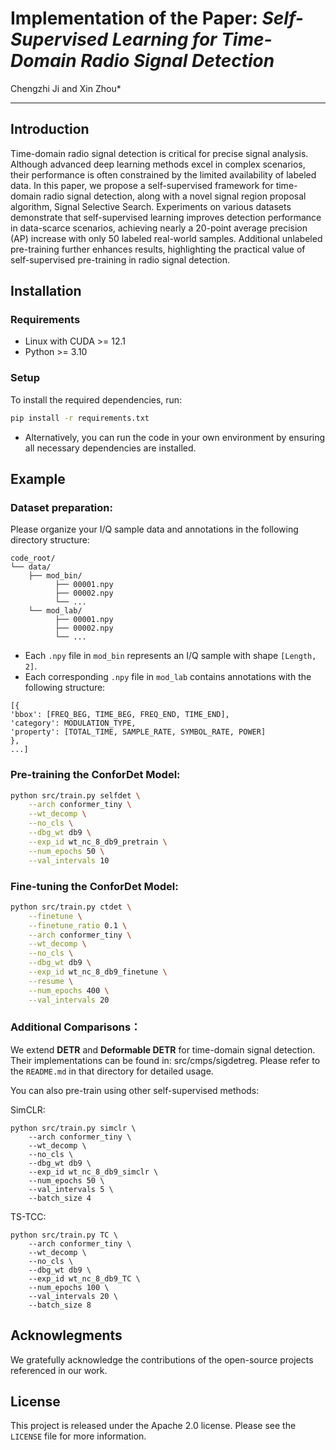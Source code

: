# Implementation of the Paper: *Self-Supervised Learning for Time-Domain Radio Signal Detection*

Chengzhi Ji and Xin Zhou\*

---

## Introduction

Time-domain radio signal detection is critical for precise signal analysis. Although advanced deep learning methods excel in complex scenarios, their performance is often constrained by the limited availability of labeled data. In this paper, we propose a self-supervised framework for time-domain radio signal detection, along with a novel signal region proposal algorithm, Signal Selective Search. Experiments on various datasets demonstrate that self-supervised learning improves detection performance in data-scarce scenarios, achieving nearly a 20-point average precision (AP) increase with only 50 labeled real-world samples. Additional unlabeled pre-training further enhances results, highlighting the practical value of self-supervised pre-training in radio signal detection.

## Installation

### Requirements

- Linux with CUDA >= 12.1
- Python >= 3.10

### Setup

To install the required dependencies, run:

```bash
pip install -r requirements.txt
```

* Alternatively, you can run the code in your own environment by ensuring all necessary dependencies are installed.

## Example

### Dataset preparation:

Please organize your I/Q sample data and annotations  in the following directory structure:

```
code_root/
└── data/
    ├── mod_bin/
          ├── 00001.npy
          ├── 00002.npy
          └── ...
    └── mod_lab/
          ├── 00001.npy
          ├── 00002.npy
          └── ...
```

* Each `.npy` file in `mod_bin` represents an I/Q sample with shape `[Length, 2]`.
* Each corresponding `.npy` file in `mod_lab` contains annotations with the following structure:

```
[{
'bbox': [FREQ_BEG, TIME_BEG, FREQ_END, TIME_END], 
'category': MODULATION_TYPE, 
'property': [TOTAL_TIME, SAMPLE_RATE, SYMBOL_RATE, POWER]
},
...]
```

### Pre-training the ConforDet Model:

```bash
python src/train.py selfdet \
    --arch conformer_tiny \
    --wt_decomp \
    --no_cls \
    --dbg_wt db9 \
    --exp_id wt_nc_8_db9_pretrain \
    --num_epochs 50 \
    --val_intervals 10
```

### Fine-tuning the ConforDet Model:

```bash
python src/train.py ctdet \
    --finetune \
    --finetune_ratio 0.1 \
    --arch conformer_tiny \
    --wt_decomp \
    --no_cls \
    --dbg_wt db9 \
    --exp_id wt_nc_8_db9_finetune \
    --resume \
    --num_epochs 400 \
    --val_intervals 20
```

### Additional Comparisons：

We extend **DETR** and **Deformable DETR** for time-domain signal detection. Their implementations can be found in: src/cmps/sigdetreg. Please refer to the `README.md` in that directory for detailed usage.

You can also pre-train using other self-supervised methods:

SimCLR:

```shell
python src/train.py simclr \
    --arch conformer_tiny \
    --wt_decomp \
    --no_cls \
    --dbg_wt db9 \
    --exp_id wt_nc_8_db9_simclr \
    --num_epochs 50 \
    --val_intervals 5 \
    --batch_size 4
```

TS-TCC:

``` shell
python src/train.py TC \
    --arch conformer_tiny \
    --wt_decomp \
    --no_cls \
    --dbg_wt db9 \
    --exp_id wt_nc_8_db9_TC \
    --num_epochs 100 \
    --val_intervals 20 \
    --batch_size 8
```

## Acknowlegments

We gratefully acknowledge the contributions of the open-source projects referenced in our work.

## License

This project is released under the Apache 2.0 license. Please see the `LICENSE` file for more information.